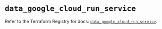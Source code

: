 # `data_google_cloud_run_service`

Refer to the Terraform Registry for docs: [`data_google_cloud_run_service`](https://registry.terraform.io/providers/hashicorp/google-beta/6.20.0/docs/data-sources/google_cloud_run_service).
